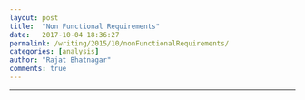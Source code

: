 ```yaml
---
layout: post
title:  "Non Functional Requirements"
date:   2017-10-04 18:36:27
permalink: /writing/2015/10/nonFunctionalRequirements/
categories: [analysis]
author: "Rajat Bhatnagar"
comments: true
---
```


----------
